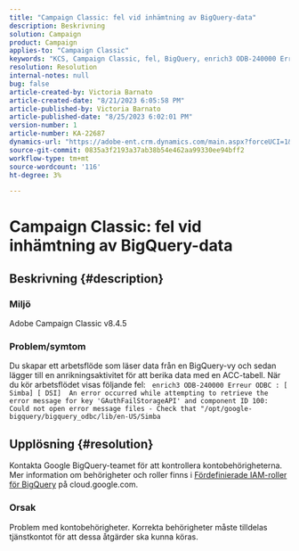 ```yaml
---
title: "Campaign Classic: fel vid inhämtning av BigQuery-data"
description: Beskrivning
solution: Campaign
product: Campaign
applies-to: "Campaign Classic"
keywords: "KCS, Campaign Classic, fel, BigQuery, enrich3 ODB-240000 Erreur ODBC"
resolution: Resolution
internal-notes: null
bug: false
article-created-by: Victoria Barnato
article-created-date: "8/21/2023 6:05:58 PM"
article-published-by: Victoria Barnato
article-published-date: "8/25/2023 6:02:01 PM"
version-number: 1
article-number: KA-22687
dynamics-url: "https://adobe-ent.crm.dynamics.com/main.aspx?forceUCI=1&pagetype=entityrecord&etn=knowledgearticle&id=7d771c5f-4d40-ee11-bdf3-6045bd0065b6"
source-git-commit: 0835a3f2193a37ab38b54e462aa99330ee94bff2
workflow-type: tm+mt
source-wordcount: '116'
ht-degree: 3%

---
```


# Campaign Classic: fel vid inhämtning av BigQuery-data

## Beskrivning {#description}


### Miljö

Adobe Campaign Classic v8.4.5



### Problem/symtom

Du skapar ett arbetsflöde som läser data från en BigQuery-vy och sedan lägger till en anrikningsaktivitet för att berika data med en ACC-tabell. När du kör arbetsflödet visas följande fel:  
`enrich3 ODB-240000 Erreur ODBC : [ Simba] [ DSI]  An error occurred while attempting to retrieve the error message for key 'GAuthFailStorageAPI' and component ID 100: Could not open error message files - Check that "/opt/google-bigquery/bigquery_odbc/lib/en-US/Simba`


## Upplösning {#resolution}


Kontakta Google BigQuery-teamet för att kontrollera kontobehörigheterna. Mer information om behörigheter och roller finns i [Fördefinierade IAM-roller för BigQuery](https://cloud.google.com/bigquery/docs/access-control#bigquery) på cloud.google.com.

### <b>Orsak</b>

Problem med kontobehörigheter. Korrekta behörigheter måste tilldelas tjänstkontot för att dessa åtgärder ska kunna köras.
